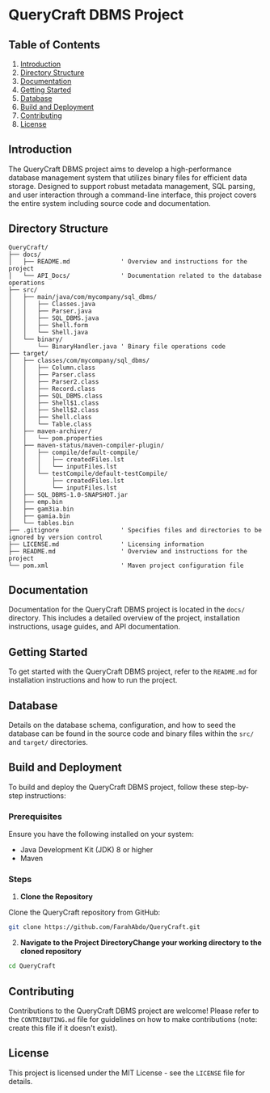 # QueryCraft DBMS Project

## Table of Contents

1. [Introduction](#introduction)
2. [Directory Structure](#directory-structure)
3. [Documentation](#documentation)
4. [Getting Started](#getting-started)
5. [Database](#database)
6. [Build and Deployment](#build-and-deployment)
7. [Contributing](#contributing)
8. [License](#license)

## Introduction

The QueryCraft DBMS project aims to develop a high-performance database management system that utilizes binary files for efficient data storage. Designed to support robust metadata management, SQL parsing, and user interaction through a command-line interface, this project covers the entire system including source code and documentation.

## Directory Structure

```vbnet
QueryCraft/
├── docs/
│   ├── README.md              ' Overview and instructions for the project
│   └── API_Docs/              ' Documentation related to the database operations
├── src/
│   ├── main/java/com/mycompany/sql_dbms/
│   │   ├── Classes.java
│   │   ├── Parser.java
│   │   ├── SQL_DBMS.java
│   │   ├── Shell.form
│   │   └── Shell.java
│   └── binary/
│       └── BinaryHandler.java ' Binary file operations code
├── target/
│   ├── classes/com/mycompany/sql_dbms/
│   │   ├── Column.class
│   │   ├── Parser.class
│   │   ├── Parser2.class
│   │   ├── Record.class
│   │   ├── SQL_DBMS.class
│   │   ├── Shell$1.class
│   │   ├── Shell$2.class
│   │   ├── Shell.class
│   │   └── Table.class
│   ├── maven-archiver/
│   │   └── pom.properties
│   ├── maven-status/maven-compiler-plugin/
│   │   ├── compile/default-compile/
│   │   │   ├── createdFiles.lst
│   │   │   └── inputFiles.lst
│   │   └── testCompile/default-testCompile/
│   │       ├── createdFiles.lst
│   │       └── inputFiles.lst
│   ├── SQL_DBMS-1.0-SNAPSHOT.jar
│   ├── emp.bin
│   ├── gam3ia.bin
│   ├── gamia.bin
│   └── tables.bin
├── .gitignore                 ' Specifies files and directories to be ignored by version control
├── LICENSE.md                 ' Licensing information
├── README.md                  ' Overview and instructions for the project
└── pom.xml                    ' Maven project configuration file
``` 

## Documentation

Documentation for the QueryCraft DBMS project is located in the `docs/` directory. This includes a detailed overview of the project, installation instructions, usage guides, and API documentation.

## Getting Started

To get started with the QueryCraft DBMS project, refer to the `README.md` for installation instructions and how to run the project.

## Database

Details on the database schema, configuration, and how to seed the database can be found in the source code and binary files within the `src/` and `target/` directories.

## Build and Deployment

To build and deploy the QueryCraft DBMS project, follow these step-by-step instructions:

### Prerequisites

Ensure you have the following installed on your system:
- Java Development Kit (JDK) 8 or higher
- Maven

### Steps

1. **Clone the Repository**

Clone the QueryCraft repository from GitHub:
```bash
git clone https://github.com/FarahAbdo/QueryCraft.git
```
2. **Navigate to the Project DirectoryChange your working directory to the cloned repository**
```bash
cd QueryCraft
```

## Contributing

Contributions to the QueryCraft DBMS project are welcome! Please refer to the `CONTRIBUTING.md` file for guidelines on how to make contributions (note: create this file if it doesn't exist).

## License

This project is licensed under the MIT License - see the `LICENSE` file for details.

